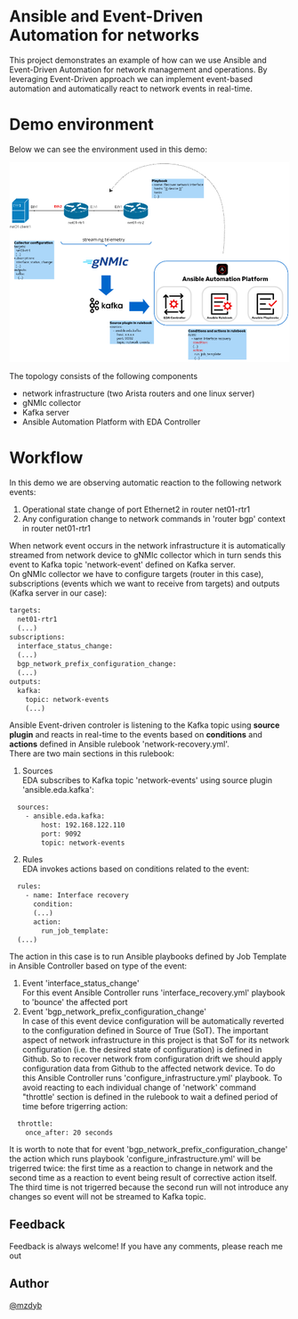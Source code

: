 # Ansible and Event-Driven Automation for networks
This project demonstrates an example of how can we use Ansible and Event-Driven Automation for network management and operations. By leveraging Event-Driven approach we can implement event-based automation and automatically react to network events in real-time. 

# Demo environment
Below we can see the environment used in this demo:

![alt text](files/topology.png)


The topology consists of the following components
- network infrastructure (two Arista routers and one linux server)
- gNMIc collector
- Kafka server
- Ansible Automation Platform with EDA Controller

# Workflow
In this demo we are observing automatic reaction to the following network events:
1. Operational state change of port Ethernet2 in router net01-rtr1
2. Any configuration change to network commands in 'router bgp' context in router net01-rtr1

When network event occurs in the network infrastructure it is automatically streamed from network device to gNMIc collector which in turn sends this event to Kafka topic 'network-event' defined on Kafka server.  
On gNMIc collector we have to configure targets (router in this case), subscriptions (events which we want to receive from targets) and outputs (Kafka server in our case):
```
targets:
  net01-rtr1
  (...)
subscriptions:
  interface_status_change:
  (...)
  bgp_network_prefix_configuration_change:
  (...)
outputs:
  kafka:
    topic: network-events
    (...)
```

Ansible Event-driven controler is listening to the Kafka topic using __source plugin__ and reacts in real-time to the events based on __conditions__ and __actions__ defined in Ansible rulebook 'network-recovery.yml'.  
There are two main sections in this rulebook:
1. Sources  
EDA subscribes to Kafka topic 'network-events' using source plugin 'ansible.eda.kafka':
```
  sources:
    - ansible.eda.kafka:
        host: 192.168.122.110
        port: 9092
        topic: network-events
```

2. Rules  
EDA invokes actions based on conditions related to the event:
```
  rules:
    - name: Interface recovery
      condition: 
      (...)
      action:
        run_job_template:
  (...)
```

The action in this case is to run Ansible playbooks defined by Job Template in Ansible Controller based on type of the event:
1. Event 'interface_status_change'  
For this event Ansible Controller runs 'interface_recovery.yml' playbook to 'bounce' the affected port
2. Event 'bgp_network_prefix_configuration_change'  
In case of this event device configuration will be automatically reverted to the configuration defined in Source of True (SoT). The important aspect of network infrastructure in this project is that SoT for its network configuration (i.e. the desired state of configuration) is defined in Github. So to recover network from configuration drift we should apply configuration data from Github to the affected network device. To do this Ansible Controller runs 'configure_infrastructure.yml' playbook. To avoid reacting to each individual change of 'network' command "throttle' section is defined in the rulebook to wait a defined period of time before trigerring action:
```
  throttle:
    once_after: 20 seconds
```
It is worth to note that for event 'bgp_network_prefix_configuration_change' the action which runs playbook 'configure_infrastructure.yml' will be trigerred twice: the first time as a reaction to change in network and the second time as a reaction to event being result of corrective action itself. The third time is not trigerred because the second run will not introduce any changes so event will not be streamed to Kafka topic.


## Feedback
Feedback is always welcome! If you have any comments, please reach me out

## Author

[@mzdyb](https://www.linkedin.com/in/michal-zdyb-9aa4046/)